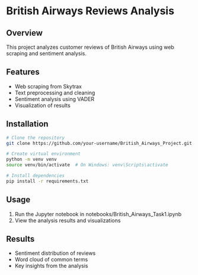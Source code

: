 # British Airways Reviews Analysis

## Overview
This project analyzes customer reviews of British Airways using web scraping and sentiment analysis.

## Features
- Web scraping from Skytrax
- Text preprocessing and cleaning
- Sentiment analysis using VADER
- Visualization of results

## Installation
```bash
# Clone the repository
git clone https://github.com/your-username/British_Airways_Project.git

# Create virtual environment
python -m venv venv
source venv/bin/activate  # On Windows: venv\Scripts\activate

# Install dependencies
pip install -r requirements.txt
```

## Usage
1. Run the Jupyter notebook in notebooks/British_Airways_Task1.ipynb
2. View the analysis results and visualizations

## Results
- Sentiment distribution of reviews
- Word cloud of common terms
- Key insights from the analysis
